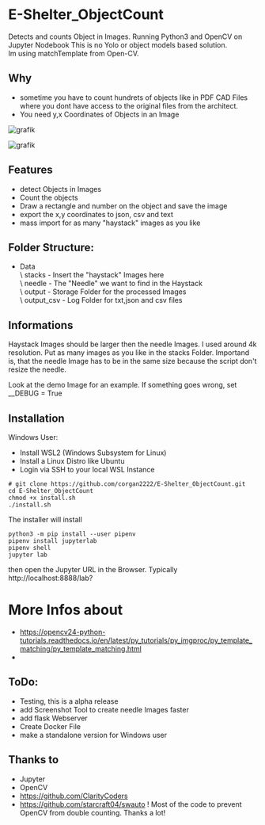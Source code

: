 # E-Shelter_ObjectCount
 Detects and counts Object in Images. Running Python3 and OpenCV on Jupyter Nodebook
 This is no Yolo or object models based solution.  
 Im using matchTemplate from Open-CV. 

## Why

- sometime you have to count hundrets of objects like in PDF CAD Files where you dont have access to the original files from the architect.
- You need y,x Coordinates of Objects in an Image

![grafik](https://user-images.githubusercontent.com/12233951/139503590-181669ac-5071-46e0-b2b8-8b23e4d56f2b.png)


![grafik](https://user-images.githubusercontent.com/12233951/139502750-384c77c2-411f-4e08-862a-5d3da3408d10.png)

## Features

- detect Objects in Images
- Count the objects 
- Draw a rectangle and number on the object and save the image
- export the x,y coordinates to json, csv and text
- mass import for as many "haystack" images as you like


## Folder Structure:

- Data<br>
   \  stacks         -   Insert the "haystack" Images here <br>
    \ needle         -   The "Needle" we want to find in the Haystack<br>
    \ output         -   Storage Folder for the processed Images<br>
    \ output_csv     -   Log Folder for txt,json and csv files<br>
   
## Informations

Haystack Images should be larger then the needle Images. I used around 4k resolution.
Put as many images as you like in the stacks Folder.
Importand is, that the needle Image has to be in the same size because the script don't resize the needle.

Look at the demo Image for an example.
If something goes wrong, set __DEBUG = True

## Installation

Windows User:
- Install WSL2 (Windows Subsystem for Linux)
- Install a Linux Distro like Ubuntu
- Login via SSH to your local WSL Instance

```shell
# git clone https://github.com/corgan2222/E-Shelter_ObjectCount.git
cd E-Shelter_ObjectCount
chmod +x install.sh
./install.sh

```
The installer will install

```sudo apt install git python3 python3-pip pipenv
python3 -m pip install --user pipenv
pipenv install jupyterlab
pipenv shell
jupyter lab
```

then open the Jupyter URL in the Browser. Typically http://localhost:8888/lab?

# More Infos about

- https://opencv24-python-tutorials.readthedocs.io/en/latest/py_tutorials/py_imgproc/py_template_matching/py_template_matching.html
- 


## ToDo:

- Testing, this is a alpha release
- add Screenshot Tool to create needle Images faster
- add flask Webserver
- Create Docker File
- make a standalone version for Windows user

## Thanks to

- Jupyter
- OpenCV
- https://github.com/ClarityCoders 
- https://github.com/starcraft04/swauto ! Most of the code to prevent OpenCV from double counting. Thanks a lot! 
